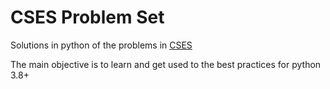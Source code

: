 # CSES Problem Set

Solutions in python of the problems in [CSES](https://cses.fi/problemset/)

The main objective is to learn and get used to the best practices for python 3.8+